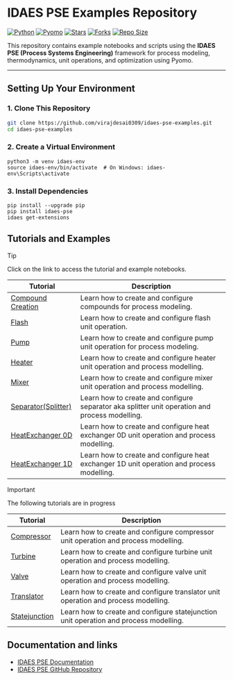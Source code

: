 # IDAES PSE Examples Repository

[![Python](https://img.shields.io/badge/Python-3.8%2B-blue.svg)](https://www.python.org/)
[![Pyomo](https://img.shields.io/badge/Pyomo-6.x-brightgreen)](http://www.pyomo.org/)
[![Stars](https://img.shields.io/github/stars/virajdesai0309/IDAES-PSE-Examples?style=social)](https://github.com/virajdesai0309/IDAES-PSE-Examples/stargazers)
[![Forks](https://img.shields.io/github/forks/virajdesai0309/IDAES-PSE-Examples?style=social)](https://github.com/virajdesai0309/IDAES-PSE-Examples/network/members)
[![Repo Size](https://img.shields.io/github/repo-size/virajdesai0309/IDAES-PSE-Examples)](https://github.com/virajdesai0309/IDAES-PSE-Examples)

This repository contains example notebooks and scripts using the **IDAES PSE (Process Systems Engineering)** framework for process modeling, thermodynamics, unit operations, and optimization using Pyomo.

---

## Setting Up Your Environment

### 1. Clone This Repository
```bash
git clone https://github.com/virajdesai0309/idaes-pse-examples.git
cd idaes-pse-examples
```

### 2. Create a Virtual Environment

```
python3 -m venv idaes-env
source idaes-env/bin/activate  # On Windows: idaes-env\Scripts\activate
```

### 3. Install Dependencies
```
pip install --upgrade pip
pip install idaes-pse
idaes get-extensions
```

## Tutorials and Examples

> [!TIP]
> Click on the link to access the tutorial and example notebooks.

| **Tutorial**           | **Description**                                                                 |
|-------------------------|---------------------------------------------------------------------------------|
| [Compound Creation](Compound_Creation) | Learn how to create and configure compounds for process modeling.              |
| [Flash](Flash)             | Learn how to create and configure flash unit operation.  |
| [Pump](Pump) | Learn how to create and configure pump unit operation for process modeling.              |
| [Heater](Heater_Cooler) | Learn how to create and configure heater unit operation and process modelling. |
| [Mixer](Mixer) | Learn how to create and configure mixer unit operation and process modelling. |
| [Separator(Splitter)](Separator) | Learn how to create and configure separator aka splitter unit operation and process modelling. |
| [HeatExchanger 0D](Heat_Exchanger_0D) | Learn how to create and configure heat exchanger 0D unit operation and process modelling. |
| [HeatExchanger 1D](Heat_Exchanger_1D) | Learn how to create and configure heat exchanger 1D unit operation and process modelling. |

> [!IMPORTANT]
> The following tutorials are in progress

| **Tutorial**           | **Description**                                                                 |
|-------------------------|---------------------------------------------------------------------------------|
| [Compressor]() | Learn how to create and configure compressor unit operation and process modelling. |
| [Turbine]() | Learn how to create and configure turbine unit operation and process modelling. |
| [Valve]() | Learn how to create and configure valve unit operation and process modelling. |
| [Translator]() | Learn how to create and configure translator unit operation and process modelling. |
| [Statejunction]() | Learn how to create and configure statejunction unit operation and process modelling. |

## Documentation and links

- [IDAES PSE Documentation](https://idaes-pse.readthedocs.io/en/stable/)
- [IDAES PSE GitHub Repository](https://github.com/IDAES/idaes-pse)
